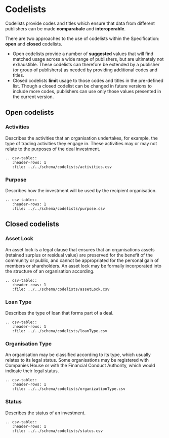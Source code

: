 # Codelists

Codelists provide codes and titles which ensure that data from different publishers can be made **comparabale** and **interoperable**.

There are two approaches to the use of codelists within the Specification: **open** and **closed** codelists.

* Open codelists provide a number of **suggested** values that will find matched usage across a wide range of publishers, but are ultimately not exhaustible. These codelists can therefore be extended by a publisher (or group of publishers) as needed by providing additional codes and titles.
* Closed codelists **limit** usage to those codes and titles in the pre-defined list. Though a closed codelist can be changed in future versions to include more codes, publishers can use only those values presented in the current version.

## Open codelists

### Activities
Describes the activities that an organisation undertakes, for example, the type of trading activities they engage in. These activities may or may not relate to the purposes of the deal investment.

```eval_rst
.. csv-table::
   :header-rows: 1
   :file: ../../schema/codelists/activities.csv
```

### Purpose
Describes how the investment will be used by the recipient organisation.

```eval_rst
.. csv-table::
   :header-rows: 1
   :file: ../../schema/codelists/purpose.csv
```

## Closed codelists
### Asset Lock
An asset lock is a legal clause that ensures that an organisations assets (retained surplus or residual value) are preserved for the benefit of the community or public, and cannot be appropriated for the personal gain of members or shareholders. An asset lock may be formally incorporated into the structure of an organisation according.

```eval_rst
.. csv-table::
   :header-rows: 1
   :file: ../../schema/codelists/assetLock.csv
```

### Loan Type
Describes the type of loan that forms part of a deal.

```eval_rst
.. csv-table::
   :header-rows: 1
   :file: ../../schema/codelists/loanType.csv
```

### Organisation Type
An organisation may be classified according to its type, which usually relates to its legal status. Some organisations may be registered with Companies House or with the Financial Conduct Authority, which would indicate their legal status.

```eval_rst
.. csv-table::
   :header-rows: 1
   :file: ../../schema/codelists/organizationType.csv
```

### Status
Describes the status of an investment.

```eval_rst
.. csv-table::
   :header-rows: 1
   :file: ../../schema/codelists/status.csv
```
